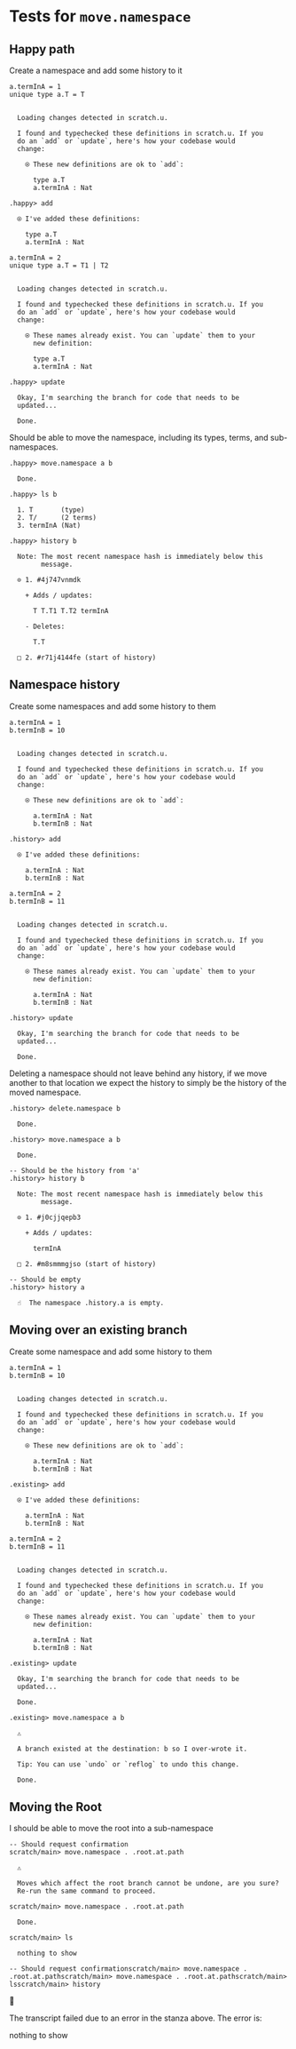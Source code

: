 # Tests for `move.namespace`

## Happy path

Create a namespace and add some history to it

```unison
a.termInA = 1
unique type a.T = T
```

```ucm

  Loading changes detected in scratch.u.

  I found and typechecked these definitions in scratch.u. If you
  do an `add` or `update`, here's how your codebase would
  change:
  
    ⍟ These new definitions are ok to `add`:
    
      type a.T
      a.termInA : Nat

```
```ucm
.happy> add

  ⍟ I've added these definitions:
  
    type a.T
    a.termInA : Nat

```
```unison
a.termInA = 2
unique type a.T = T1 | T2
```

```ucm

  Loading changes detected in scratch.u.

  I found and typechecked these definitions in scratch.u. If you
  do an `add` or `update`, here's how your codebase would
  change:
  
    ⍟ These names already exist. You can `update` them to your
      new definition:
    
      type a.T
      a.termInA : Nat

```
```ucm
.happy> update

  Okay, I'm searching the branch for code that needs to be
  updated...

  Done.

```
Should be able to move the namespace, including its types, terms, and sub-namespaces.

```ucm
.happy> move.namespace a b

  Done.

.happy> ls b

  1. T       (type)
  2. T/      (2 terms)
  3. termInA (Nat)

.happy> history b

  Note: The most recent namespace hash is immediately below this
        message.
  
  ⊙ 1. #4j747vnmdk
  
    + Adds / updates:
    
      T T.T1 T.T2 termInA
    
    - Deletes:
    
      T.T
  
  □ 2. #r71j4144fe (start of history)

```
## Namespace history


Create some namespaces and add some history to them

```unison
a.termInA = 1
b.termInB = 10
```

```ucm

  Loading changes detected in scratch.u.

  I found and typechecked these definitions in scratch.u. If you
  do an `add` or `update`, here's how your codebase would
  change:
  
    ⍟ These new definitions are ok to `add`:
    
      a.termInA : Nat
      b.termInB : Nat

```
```ucm
.history> add

  ⍟ I've added these definitions:
  
    a.termInA : Nat
    b.termInB : Nat

```
```unison
a.termInA = 2
b.termInB = 11
```

```ucm

  Loading changes detected in scratch.u.

  I found and typechecked these definitions in scratch.u. If you
  do an `add` or `update`, here's how your codebase would
  change:
  
    ⍟ These names already exist. You can `update` them to your
      new definition:
    
      a.termInA : Nat
      b.termInB : Nat

```
```ucm
.history> update

  Okay, I'm searching the branch for code that needs to be
  updated...

  Done.

```
Deleting a namespace should not leave behind any history,
if we move another to that location we expect the history to simply be the history
of the moved namespace. 

```ucm
.history> delete.namespace b

  Done.

.history> move.namespace a b

  Done.

-- Should be the history from 'a'
.history> history b

  Note: The most recent namespace hash is immediately below this
        message.
  
  ⊙ 1. #j0cjjqepb3
  
    + Adds / updates:
    
      termInA
  
  □ 2. #m8smmmgjso (start of history)

-- Should be empty
.history> history a

  ☝️  The namespace .history.a is empty.

```
## Moving over an existing branch 

Create some namespace and add some history to them

```unison
a.termInA = 1
b.termInB = 10
```

```ucm

  Loading changes detected in scratch.u.

  I found and typechecked these definitions in scratch.u. If you
  do an `add` or `update`, here's how your codebase would
  change:
  
    ⍟ These new definitions are ok to `add`:
    
      a.termInA : Nat
      b.termInB : Nat

```
```ucm
.existing> add

  ⍟ I've added these definitions:
  
    a.termInA : Nat
    b.termInB : Nat

```
```unison
a.termInA = 2
b.termInB = 11
```

```ucm

  Loading changes detected in scratch.u.

  I found and typechecked these definitions in scratch.u. If you
  do an `add` or `update`, here's how your codebase would
  change:
  
    ⍟ These names already exist. You can `update` them to your
      new definition:
    
      a.termInA : Nat
      b.termInB : Nat

```
```ucm
.existing> update

  Okay, I'm searching the branch for code that needs to be
  updated...

  Done.

.existing> move.namespace a b

  ⚠️
  
  A branch existed at the destination: b so I over-wrote it.
  
  Tip: You can use `undo` or `reflog` to undo this change.

  Done.

```
## Moving the Root 

I should be able to move the root into a sub-namespace

```ucm
-- Should request confirmation
scratch/main> move.namespace . .root.at.path

  ⚠️
  
  Moves which affect the root branch cannot be undone, are you sure?
  Re-run the same command to proceed.

scratch/main> move.namespace . .root.at.path

  Done.

scratch/main> ls

  nothing to show

```

```ucm
-- Should request confirmationscratch/main> move.namespace . .root.at.pathscratch/main> move.namespace . .root.at.pathscratch/main> lsscratch/main> history
```


🛑

The transcript failed due to an error in the stanza above. The error is:


  nothing to show

